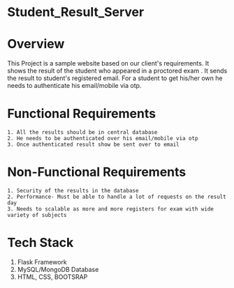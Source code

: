 # Student_Result_Server
   #    Overview

This Project is a sample website based on our client's requirements. It  shows the result of the student who appeared in a proctored exam . It sends the result to student's registered email. For a student to get his/her own he needs to authenticate his email/mobile via otp.

   # Functional Requirements

    1. All the results should be in central database
    2. He needs to be authenticated over his email/mobile via otp
    3. Once authenticated result show be sent over to email

   # Non-Functional Requirements
    1. Security of the results in the database
    2. Performance- Must be able to handle a lot of requests on the result day
    3. Needs to scalable as more and more registers for exam with wide variety of subjects
    
   # Tech Stack
   1. Flask Framework
   2. MySQL/MongoDB Database
   3. HTML, CSS, BOOTSRAP


